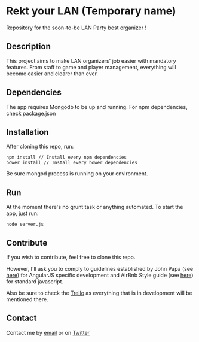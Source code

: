 # Rekt your LAN (Temporary name)

Repository for the soon-to-be LAN Party best organizer !

## Description

This project aims to make LAN organizers' job easier with mandatory features.
From staff to game and player management, everything will become easier and clearer than ever.

## Dependencies

The app requires Mongodb to be up and running.
For npm dependencies, check package.json

## Installation

After cloning this repo, run:

```
npm install // Install every npm dependencies
bower install // Install every bower dependencies
```

Be sure mongod process is running on your environment.

## Run

At the moment there's no grunt task or anything automated.
To start the app, just run:

```
node server.js
```


## Contribute

If you wish to contribute, feel free to clone this repo.

However, I'll ask you to comply to guidelines established by John Papa (see [here](https://github.com/johnpapa/angular-styleguide)) for AngularJS specific development and AirBnb Style guide (see [here](https://github.com/airbnb/javascript)) for standard javascript.

Also be sure to check the [Trello](https://trello.com/b/96uCHNbX/lan-organizer) as everything that is in development will be mentioned there.

## Contact

Contact me by [email](florian.meskens@gmail.com) or on [Twitter](http://www.twitter.com/floctk)
